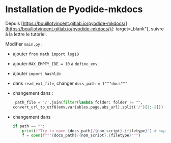 # Installation de Pyodide-mkdocs

Depuis [https://bouillotvincent.gitlab.io/pyodide-mkdocs/](https://bouillotvincent.gitlab.io/pyodide-mkdocs/){: target=_blank"}, suivre à la lettre le tutoriel.

Modifier `main.py` :

* ajouter `from math import log10`
* ajouter `MAX_EMPTY_IDE = 10` à `define_env`
* ajouter `import hashlib`
* dans `read_ext_file`, changer `docs_path = f"""docs"""`
* changement dans :
	
	```` python
	 path_file = '/'.join(filter(lambda folder: folder != "",
	convert_url_to_utf8(env.variables.page.abs_url).split('/')[1:-2])) #Changer le 2 en 1
	 ````
* changement dans 

	```` python
	if path == "":
		print(f"Try to open {docs_path}/{nom_script}.{filetype}") # suppression de /scripts/
		f = open(f"""{docs_path}/{nom_script}.{filetype}""")
	````